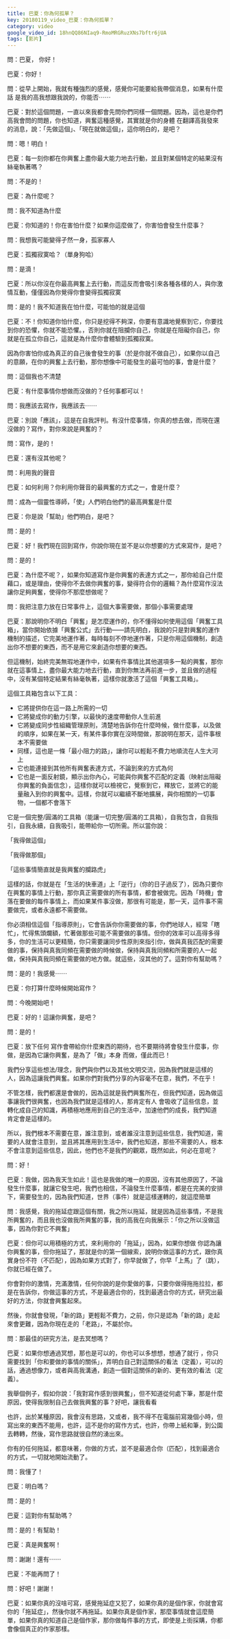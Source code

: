 ```yaml
---
title: 巴夏：你為何孤單？
key: 20180119_video_巴夏：你為何孤單？
category: video
google_video_id: 18hnQQ86NIaq9-RmoMRGRuzXNs7bftr6jUA
tags: [影片]
---
```


問：巴夏， 你好！

巴夏：你好！

問：從早上開始，我就有種強烈的感覺，感覺你可能要給我帶個消息，如果有什麼話 是我的高我想跟我說的，你能否⋯⋯

巴夏：對於這個問題，一直以來我都會先問你們同樣一個問題。因為，這也是你們高我會問的問題，你也知道，興奮這種感覺，其實就是你的身體 在翻譯高我發來的消息，說：「先做這個」、「現在就做這個」，這你明白的，是吧？

問：嗯！明白！

巴夏：每一刻你都在你興奮上盡你最大能力地去行動，並且對某個特定的結果沒有絲毫執著嗎？

問：不是的！

巴夏：為什麼呢？

問：我不知道為什麼

巴夏：你知道的！你在害怕什麼？如果你這麼做了，你害怕會發生什麼事？

問：我想我可能變得孑然一身，孤家寡人

巴夏：孤獨寂寞哈？（單身狗哈）

問：是滴！

巴夏：所以你沒在你最高興奮上去行動，而這反而會吸引來各種各樣的人，與你激情互動，僅僅因為你覺得你會變得孤獨寂寞

問：是的！我不知道我在怕什麼，可能怕的就是這個

巴夏：不！你知道你怕什麼，你只是挖得不夠深，你要有意識地覺察到它，你要找到你的恐懼，你就不能恐懼。，否則你就在阻攔你自己，你就是在阻礙你自己，你就是在孤立你自己，這就是為什麼你會體驗到孤獨寂寞。

因為你害怕你成為真正的自己後會發生的事（於是你就不做自己），如果你以自己的意願，在你的興奮上去行動，那你想像中可能發生的最可怕的事，會是什麼？

問：這個我也不清楚

巴夏：有什麼事情你想做而沒做的？任何事都可以！

問：我應該去寫作，我應該去⋯⋯

巴夏：別說「應該」，這是在自我評判。有沒什麼事情，你真的想去做，而現在還沒做的？寫作，對你來說是興奮的？

問：寫作，是的！

巴夏：還有沒其他呢？

問：利用我的聲音

巴夏：如何利用？你利用你聲音的最興奮的方式之一，會是什麼？

問：成為一個靈性導師，「使」人們明白他們的最高興奮是什麼

巴夏：你是說「幫助」他們明白，是吧？

問：是的！

巴夏：好！我們現在回到寫作，你說你現在並不是以你想要的方式來寫作，是吧？

問：是的！

巴夏：為什麼不呢？，如果你知道寫作是你興奮的表達方式之一，那你給自己什麼藉口，或是理由，使得你不去做你興奮的事，變得符合你的邏輯？為什麼寫作沒法讓你足夠興奮，使得你不那麼想做呢？

問：我把注意力放在日常事件上，這個大事需要做，那個小事需要處理

巴夏：那說明你不明白「興奮」是怎麼運作的，你不懂得如何使用這個「興奮工具箱」，當你開始依據「興奮公式」去行動——請先明白，我說的只是對興奮的運作機制的描述，它完美地運作著，每時每刻不停地運作著，只是你用這個機制，創造出你不想要的東西，而不是用它來創造你想要的東西。

但這機制，始終完美無瑕地運作中，如果有件事情比其他選項多一點的興奮，那你就在這事情上，盡你最大能力地去行動，直到你無法再前進一步，並且做的過程中，沒有某個特定結果有絲毫執著，這樣你就激活了這個「興奮工具箱」。

這個工具箱包含以下工具：

- 它將提供你在這一路上所需的一切
- 它將變成你的動力引擎，以最快的速度帶動你人生前進
- 它將變成同步性組織管理原則，清楚地告訴你在什麼時候，做什麼事，以及做的順序，如果在某一天，有某件事你實在沒時間做，那說明在那天，這件事根本不需要做
- 同樣，這也是一條「最小阻力的路」，讓你可以輕鬆不費力地順流在人生大河上
- 它也能連接到其他所有興奮表達方式，不論到來的方式為何
- 它也是一面反射鏡，顯示出你內心，可能與你興奮不匹配的定義（映射出阻礙你興奮的負面信念），這樣你就可以檢視它，覺察到它，釋放它，並將它的能量融入到你的興奮中。這樣，你就可以繼續不斷地擴展，與你相關的一切事物，一個都不會落下

它是一個完整/圓滿的工具箱（能讓一切完整/圓滿的工具箱），自我包含，自我指引，自我永續，自我吸引，能帶給你一切所需。所以當你說：

「我得做這個」

「我得做那個」

「這些事情簡直就是我興奮的攔路虎」

這樣的話，你就是在「生活的快車道」上「逆行」（你的日子過反了），因為只要你在興奮的事情上行動，那你真正需要做的所有事情，都會被做完。因為「時機」會落在要做的每件事情上，而如果某件事沒做，那很有可能是，那一天，這件事不需要做完，或者永遠都不需要做。

你必須相信這個「指導原則」，它會告訴你你需要做的事，你們地球人，經常「瞎忙」，忙得焦頭爛額，忙著做那些可能不需要做的事情。但你的效率可以高得多得多，你的生活可以更精簡，你只需要讓同步性原則來指引你，做與真我匹配的需要做的事，保持與真我同頻在需要做的時候做，保持與真我同頻和所需要的人一起做，保持與真我同頻在需要做的地方做。就這些，沒其他的了。這對你有幫助嗎？

問：是的！我感覺⋯⋯

巴夏：你打算什麼時候開始寫作？

問：今晚開始吧！

巴夏：好的！這讓你興奮，是吧？

問：是的！

巴夏：放下任何 寫作會帶給你什麼東西的期待，也不要期待將會發生什麼事，你做，是因為它讓你興奮，是為了「做」本身 而做，僅此而已！

我們分享這些想法/理念，我們與你們以及其他文明交流，因為我們就是這樣的人，因為這讓我們興奮。如果你們對我們分享的內容毫不在意，我們，不在乎！

不管怎樣，我們都還是會做的，因為這就是我們興奮所在，但我們知道，因為做這事讓我們很興奮，也因為我們就是這樣的人，那肯定有人 會吸收了這些信息，並轉化成自己的知識，再積極地應用到自己的生活中，加速他們的成長，我們知道 肯定會是這樣的。

所以，我們根本不需要在意，誰注意到，或者誰沒注意到這些信息，我們知道，需要的人就會注意到，並且將其應用到生活中，我們也知道，那些不需要的人，根本不會注意到這些信息，因此，他們也不是我們的觀眾，既然如此，何必在意呢？

問：好！

巴夏：我做，因為我天生如此！這也是我做的唯一的原因，沒有其他原因了，不論發生什麼事，就讓它發生吧，我們也相信，不論發生什麼事情，都是在完美的安排下，需要發生的，因為我們知道，世界（事件）就是這樣運轉的，就這麼簡單

問：我感覺，我的拖延症跟這個有關，我之所以拖延，就是因為這些事情，不是我所興奮的，而且我也沒做我所興奮的事，我的高我在向我展示：「你之所以沒做這事，因為你對它不興奮」

巴夏：但你可以用積極的方式，來利用你的「拖延」，因為，如果你想做 你認為讓你興奮的事，但你拖延了，那就是你的第一個線索，說明你做這事的方式，跟你真實身份不符（不匹配），因為如果方式對了，你早就做了，你早「上馬」了（跳），你就已經在做了。

你會對你的激情，充滿激情，任何你說的是你愛做的事，只要你做得拖拖拉拉，都是在告訴你，你做這事的方式，不是最適合你的，找到最適合你的方式，研究出最好的方法，你就會興奮起來。

然後，你就會發現，「新的路」更輕鬆不費力，之前，你只是認為「新的路」走起來會更難，因為你現在走的「老路」，不屬於你。

問：那最佳的研究方法，是去冥想嗎？

巴夏：如果你想通過冥想，那也是可以的，你也可以多想想，想通了就行 ，你只需要找到「你和要做的事情的關係」，弄明白自己對這關係的看法（定義），可以的話，通過想像力，或者與高我溝通，創造一個對這關係的新的、更有效的看法（定義）。

我舉個例子，假如你說：「我對寫作感到很興奮」，但不知道從何處下筆，那是什麼原因，使得我限制自己去做我興奮的事？好吧，讓我看看

也許，出於某種原因，我會沒有思路，又或者，我不得不在電腦前寫幾個小時，但寫出來的東西不能用，也許，這不是你的寫作方式，也許，你帶上紙和筆，到公園去轉轉，然後，寫作思路就很自然的湧出來。

你有的任何拖延，都意味著，你做的方式，並不是最適合你（匹配），找到最適合的方式，一切就地開始流動了。

問：我懂了！

巴夏：明白嗎？

問：是的！

巴夏：這對你有幫助嗎？

問：是的！有幫助！

巴夏：真是興奮啊！

問：謝謝！還有⋯⋯

巴夏：不能再問了！

問：好吧！謝謝！

巴夏：如果你真的沒啥可寫，感覺拖延症又犯了，如果你真的是個作家，你就會寫你的「拖延症」，然後你就不再拖延。如果你真是個作家，那麼事情就會這麼簡單，如果你真的知道自己是個作家，那你做每件事的方式，即使是上街採購，你都會像個真正的作家那樣。

